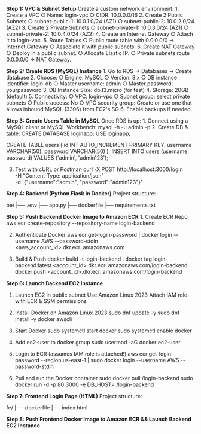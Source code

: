 **Step 1: VPC & Subnet Setup**
Create a custom network environment.
	1. Create a VPC
		○ Name: login-vpc
		○ CIDR: 10.0.0.0/16
	2. Create 2 Public Subnets
		○ subnet-public-1: 10.0.1.0/24 (AZ1)
		○ subnet-public-2: 10.0.2.0/24 (AZ2)
	3. Create 2 Private Subnets
		○ subnet-private-1: 10.0.3.0/24 (AZ1)
		○ subnet-private-2: 10.0.4.0/24 (AZ2)
	4. Create an Internet Gateway
		○ Attach it to login-vpc.
	5. Route Tables
		○ Public route table with 0.0.0.0/0 → Internet Gateway
		○ Associate it with public subnets.
	6. Create NAT Gateway
		○ Deploy in a public subnet.
		○ Allocate Elastic IP.
		○ Private subnets route 0.0.0.0/0 → NAT Gateway.
  

**Step 2: Create RDS (MySQL) Instance**
	1. Go to RDS → Databases → Create database
	2. Choose:
		○ Engine: MySQL
		○ Version: 8.x
		○ DB instance identifier: login-db
		○ Master username: admin
		○ Master password: yourpassword
	3. DB Instance Size: db.t3.micro (for test)
	4. Storage: 20GB (default)
	5. Connectivity:
		○ VPC: login-vpc
		○ Subnet group: select private subnets
		○ Public access: No
		○ VPC security group: Create or use one that allows inbound MySQL (3306) from EC2's SG
	6. Enable backups if needed.


**Step 3: Create Users Table in MySQL**
Once RDS is up:
	1. Connect using a MySQL client or MySQL Workbench:
    mysql -h <RDS-ENDPOINT> -u admin -p
	2. Create DB & table:
    CREATE DATABASE loginapp;
    USE loginapp;

  CREATE TABLE users (
  id INT AUTO_INCREMENT PRIMARY KEY,
  username VARCHAR(50),
  password VARCHAR(50)
);
INSERT INTO users (username, password) VALUES ('admin', 'admin123');

 3. Test with cURL or Postman
  curl -X POST http://localhost:3000/login \
  -H "Content-Type: application/json" \
  -d '{"username":"admin", "password":"admin123"}'


**Step 4: Backend (Python Flask in Docker)**
Project structure:

be/
|── .env
|── app.py
|── dockerfile
|── requirements.txt


**Step 5: Push Backend Docker Image to Amazon ECR**
	1. Create ECR Repo
aws ecr create-repository --repository-name login-backend
	
  2. Authenticate Docker
aws ecr get-login-password | docker login --username AWS --password-stdin <aws_account_id>.dkr.ecr.<region>.amazonaws.com
		
  3. Build & Push
docker build -t login-backend .
docker tag login-backend:latest <account_id>.dkr.ecr.<region>.amazonaws.com/login-backend
docker push <account_id>.dkr.ecr.<region>.amazonaws.com/login-backend


**Step 6: Launch Backend EC2 Instance**
1. Launch EC2 in public subnet
      Use Amazon Linux 2023
      Attach IAM role with ECR & SSM permissions

3. Install Docker on Amazon Linux 2023 
			sudo dnf update -y 
			sudo dnf install -y docker awscli 
				
4. Start Docker 
			sudo systemctl start docker 
			sudo systemctl enable docker 
				
5. Add ec2-user to docker group 
			sudo usermod -aG docker ec2-user 
				
6. Login to ECR (assumes IAM role is attached!) 
			aws ecr get-login-password --region us-east-1 | sudo docker login --username AWS --password-stdin <ecr-url>
				
7. Pull and run the Docker container 
			sudo docker pull <ecr-url>/login-backend
			sudo docker run -d -p 80:3000  -e DB_HOST=<RDS-ENDPOINT> <ecr-url>/login-backend

				
**Step 7: Frontend Login Page (HTML)**
Project structure:

fe/
|── dockerfile
|── index.html

**Step 8: Push Frontend Docker Image to Amazon ECR && Launch Backend EC2 Instance**

